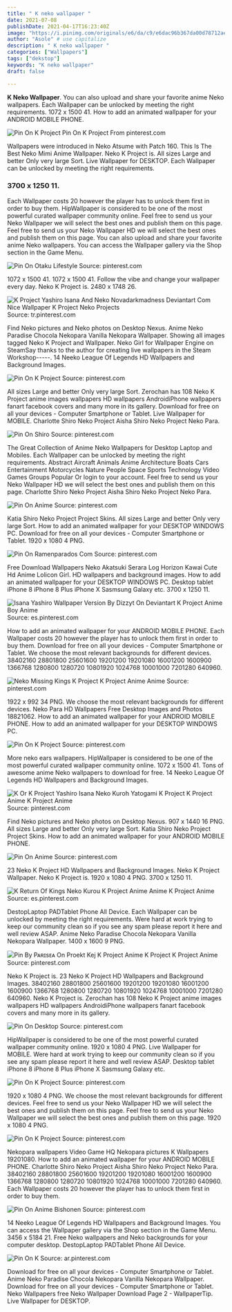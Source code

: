 ```yaml
---
title: " K neko wallpaper "
date: 2021-07-08
publishDate: 2021-04-17T16:23:40Z
image: "https://i.pinimg.com/originals/e6/da/c9/e6dac96b367da00d78712ae0817bac27.jpg"
author: "Asole" # use capitalize
description: " K neko wallpaper "
categories: ["Wallpapers"]
tags: ["dekstop"]
keywords: "K neko wallpaper"
draft: false

---
```



**K Neko Wallpaper**. You can also upload and share your favorite anime Neko wallpapers. Each Wallpaper can be unlocked by meeting the right requirements. 1072 x 1500 41. How to add an animated wallpaper for your ANDROID MOBILE PHONE.

![Pin On K Project](https://i.pinimg.com/originals/01/18/d9/0118d990c4a5c5d62ea0e43db5aa90c8.jpg "Pin On K Project")
Pin On K Project From pinterest.com


Wallpapers were introduced in Neko Atsume with Patch 160. This Is The Best Neko Mimi Anime Wallpaper. Neko K Project is. All sizes Large and better Only very large Sort. Live Wallpaper for DESKTOP. Each Wallpaper can be unlocked by meeting the right requirements.

### 3700 x 1250 11.

Each Wallpaper costs 20 however the player has to unlock them first in order to buy them. HipWallpaper is considered to be one of the most powerful curated wallpaper community online. Feel free to send us your Neko Wallpaper we will select the best ones and publish them on this page. Feel free to send us your Neko Wallpaper HD we will select the best ones and publish them on this page. You can also upload and share your favorite anime Neko wallpapers. You can access the Wallpaper gallery via the Shop section in the Game Menu.


![Pin On Otaku Lifestyle](https://i.pinimg.com/originals/59/92/af/5992af1ed24a98114e7f19b40e05d04f.jpg "Pin On Otaku Lifestyle")
Source: pinterest.com

1072 x 1500 41. 1072 x 1500 41. Follow the vibe and change your wallpaper every day. Neko K Project is. 2480 x 1748 26.

![K Project Yashiro Isana And Neko Novadarkmadness Deviantart Com Nice Wallpaper K Project Neko Projects](https://i.pinimg.com/originals/57/96/06/5796063f8f896cd414f77af7f332f716.jpg "K Project Yashiro Isana And Neko Novadarkmadness Deviantart Com Nice Wallpaper K Project Neko Projects")
Source: tr.pinterest.com

Find Neko pictures and Neko photos on Desktop Nexus. Anime Neko Paradise Chocola Nekopara Vanilla Nekopara Wallpaper. Showing all images tagged Neko K Project and Wallpaper. Neko Girl for Wallpaper Engine on SteamSay thanks to the author for creating live wallpapers in the Steam Workshop-----. 14 Neeko League Of Legends HD Wallpapers and Background Images.

![Pin On K Project](https://i.pinimg.com/originals/5b/47/36/5b4736af4f8422aeb3ddc4617b5dc24f.jpg "Pin On K Project")
Source: pinterest.com

All sizes Large and better Only very large Sort. Zerochan has 108 Neko K Project anime images wallpapers HD wallpapers AndroidiPhone wallpapers fanart facebook covers and many more in its gallery. Download for free on all your devices - Computer Smartphone or Tablet. Live Wallpaper for MOBILE. Charlotte Shiro Neko Project Aisha Shiro Neko Project Neko Para.

![Pin On Shiro](https://i.pinimg.com/736x/0c/ba/bb/0cbabbdae6263984cec8be80b7c38ae8.jpg "Pin On Shiro")
Source: pinterest.com

The Great Collection of Anime Neko Wallpapers for Desktop Laptop and Mobiles. Each Wallpaper can be unlocked by meeting the right requirements. Abstract Aircraft Animals Anime Architecture Boats Cars Entertainment Motorcycles Nature People Space Sports Technology Video Games Groups Popular Or login to your account. Feel free to send us your Neko Wallpaper HD we will select the best ones and publish them on this page. Charlotte Shiro Neko Project Aisha Shiro Neko Project Neko Para.

![Pin On Anime](https://i.pinimg.com/originals/4d/54/c6/4d54c61fc9058fabdf04004c66669338.jpg "Pin On Anime")
Source: pinterest.com

Katia Shiro Neko Project Project Skins. All sizes Large and better Only very large Sort. How to add an animated wallpaper for your DESKTOP WINDOWS PC. Download for free on all your devices - Computer Smartphone or Tablet. 1920 x 1080 4 PNG.

![Pin On Ramenparados Com](https://i.pinimg.com/originals/ac/32/4d/ac324d5de88dbf5cb53d00ded1c32f71.jpg "Pin On Ramenparados Com")
Source: pinterest.com

Free Download Wallpapers Neko Akatsuki Serara Log Horizon Kawai Cute Hd Anime Lolicon Girl. HD wallpapers and background images. How to add an animated wallpaper for your DESKTOP WINDOWS PC. Desktop tablet iPhone 8 iPhone 8 Plus iPhone X Sasmsung Galaxy etc. 3700 x 1250 11.

![Isana Yashiro Wallpaper Version By Dizzyt On Deviantart K Project Anime Boy Anime](https://i.pinimg.com/originals/11/07/d5/1107d55579c9edd7f933796224bd169f.jpg "Isana Yashiro Wallpaper Version By Dizzyt On Deviantart K Project Anime Boy Anime")
Source: es.pinterest.com

How to add an animated wallpaper for your ANDROID MOBILE PHONE. Each Wallpaper costs 20 however the player has to unlock them first in order to buy them. Download for free on all your devices - Computer Smartphone or Tablet. We choose the most relevant backgrounds for different devices. 38402160 28801800 25601600 19201200 19201080 16001200 1600900 1366768 1280800 1280720 10801920 1024768 10001000 7201280 640960.

![Neko Missing Kings K Project K Project Anime Anime](https://i.pinimg.com/originals/de/a0/8f/dea08fb57c013e350b421ad450447ff3.jpg "Neko Missing Kings K Project K Project Anime Anime")
Source: pinterest.com

1922 x 992 34 PNG. We choose the most relevant backgrounds for different devices. Neko Para HD Wallpapers Free Desktop Images and Photos 18821062. How to add an animated wallpaper for your ANDROID MOBILE PHONE. How to add an animated wallpaper for your DESKTOP WINDOWS PC.

![Pin On K Project](https://i.pinimg.com/originals/01/18/d9/0118d990c4a5c5d62ea0e43db5aa90c8.jpg "Pin On K Project")
Source: pinterest.com

More neko ears wallpapers. HipWallpaper is considered to be one of the most powerful curated wallpaper community online. 1072 x 1500 41. Tons of awesome anime Neko wallpapers to download for free. 14 Neeko League Of Legends HD Wallpapers and Background Images.

![K Or K Project Yashiro Isana Neko Kuroh Yatogami K Project K Project Anime K Project Anime](https://i.pinimg.com/originals/5e/e2/e3/5ee2e31019de4a6b86bd3712cc25d7de.jpg "K Or K Project Yashiro Isana Neko Kuroh Yatogami K Project K Project Anime K Project Anime")
Source: pinterest.com

Find Neko pictures and Neko photos on Desktop Nexus. 907 x 1440 16 PNG. All sizes Large and better Only very large Sort. Katia Shiro Neko Project Project Skins. How to add an animated wallpaper for your ANDROID MOBILE PHONE.

![Pin On Anime](https://i.pinimg.com/originals/7d/4b/0b/7d4b0b47944d4558b38c2b95e821ba55.png "Pin On Anime")
Source: pinterest.com

23 Neko K Project HD Wallpapers and Background Images. Neko K Project Wallpaper. Neko K Project is. 1920 x 1080 4 PNG. 3700 x 1250 11.

![K Return Of Kings Neko Kurou K Project Anime Anime K Project Anime](https://i.pinimg.com/originals/99/61/4a/99614a5bbd0194343f6683d043a31f47.jpg "K Return Of Kings Neko Kurou K Project Anime Anime K Project Anime")
Source: es.pinterest.com

DestopLaptop PADTablet Phone All Device. Each Wallpaper can be unlocked by meeting the right requirements. Were hard at work trying to keep our community clean so if you see any spam please report it here and well review ASAP. Anime Neko Paradise Chocola Nekopara Vanilla Nekopara Wallpaper. 1400 x 1600 9 PNG.

![Pin By Pᴀʀɪsᴇᴀ On Proekt Kej K Project Anime K Project K Project Anime](https://i.pinimg.com/originals/10/97/2f/10972fd33b74cd3d4964a2bfb09242d8.jpg "Pin By Pᴀʀɪsᴇᴀ On Proekt Kej K Project Anime K Project K Project Anime")
Source: pinterest.com

Neko K Project is. 23 Neko K Project HD Wallpapers and Background Images. 38402160 28801800 25601600 19201200 19201080 16001200 1600900 1366768 1280800 1280720 10801920 1024768 10001000 7201280 640960. Neko K Project is. Zerochan has 108 Neko K Project anime images wallpapers HD wallpapers AndroidiPhone wallpapers fanart facebook covers and many more in its gallery.

![Pin On Desktop](https://i.pinimg.com/originals/3b/fa/f0/3bfaf052723d1f5e5c86a66621f2869b.jpg "Pin On Desktop")
Source: pinterest.com

HipWallpaper is considered to be one of the most powerful curated wallpaper community online. 1920 x 1080 4 PNG. Live Wallpaper for MOBILE. Were hard at work trying to keep our community clean so if you see any spam please report it here and well review ASAP. Desktop tablet iPhone 8 iPhone 8 Plus iPhone X Sasmsung Galaxy etc.

![Pin On K Project](https://i.pinimg.com/originals/ae/d9/bb/aed9bb6df346d1179991f21975f52d96.jpg "Pin On K Project")
Source: pinterest.com

1920 x 1080 4 PNG. We choose the most relevant backgrounds for different devices. Feel free to send us your Neko Wallpaper HD we will select the best ones and publish them on this page. Feel free to send us your Neko Wallpaper we will select the best ones and publish them on this page. 1920 x 1080 4 PNG.

![Pin On K Project](https://i.pinimg.com/originals/3c/e5/cb/3ce5cb1f6a421718931ae491717dc29f.jpg "Pin On K Project")
Source: pinterest.com

Nekopara wallpapers Video Game HQ Nekopara pictures K Wallpapers 19201080. How to add an animated wallpaper for your ANDROID MOBILE PHONE. Charlotte Shiro Neko Project Aisha Shiro Neko Project Neko Para. 38402160 28801800 25601600 19201200 19201080 16001200 1600900 1366768 1280800 1280720 10801920 1024768 10001000 7201280 640960. Each Wallpaper costs 20 however the player has to unlock them first in order to buy them.

![Pin On Anime Bishonen](https://i.pinimg.com/originals/ec/d5/6a/ecd56a2ceb6f0ab637a4ceec4a241b45.jpg "Pin On Anime Bishonen")
Source: pinterest.com

14 Neeko League Of Legends HD Wallpapers and Background Images. You can access the Wallpaper gallery via the Shop section in the Game Menu. 3456 x 5184 21. Free Neko wallpapers and Neko backgrounds for your computer desktop. DestopLaptop PADTablet Phone All Device.

![Pin On K](https://i.pinimg.com/originals/e6/da/c9/e6dac96b367da00d78712ae0817bac27.jpg "Pin On K")
Source: ar.pinterest.com

Download for free on all your devices - Computer Smartphone or Tablet. Anime Neko Paradise Chocola Nekopara Vanilla Nekopara Wallpaper. Download for free on all your devices - Computer Smartphone or Tablet. Neko Wallpapers free Neko Wallpaper Download Page 2 - WallpaperTip. Live Wallpaper for DESKTOP.

